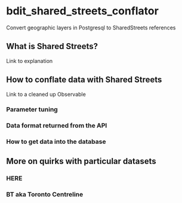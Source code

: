 # bdit_shared_streets_conflator
Convert geographic layers in Postgresql to SharedStreets references

## What is Shared Streets?

Link to explanation

## How to conflate data with Shared Streets

Link to a cleaned up Observable

### Parameter tuning 

### Data format returned from the API

### How to get data into the database

## More on quirks with particular datasets

### HERE

### BT aka Toronto Centreline

